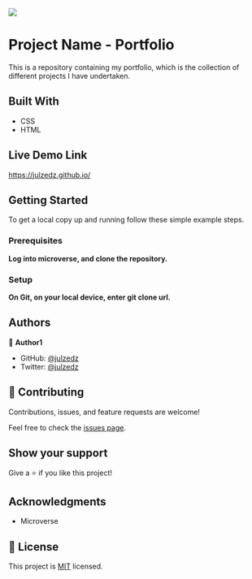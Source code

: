 ![](https://img.shields.io/badge/Microverse-blueviolet)

# Project Name - Portfolio

This is a repository containing my portfolio, which is the collection of different projects I have undertaken.

## Built With

- CSS
- HTML

## Live Demo Link
https://julzedz.github.io/

## Getting Started

To get a local copy up and running follow these simple example steps.

### Prerequisites

**Log into microverse, and clone the repository.**

### Setup

**On Git, on your local device, enter git clone url.**



## Authors

👤 **Author1**

- GitHub: [@julzedz](https://github.com/julzedz)
- Twitter: [@julzedz](https://twitter.com/julzedz)

## 🤝 Contributing

Contributions, issues, and feature requests are welcome!

Feel free to check the [issues page](../../issues/).

## Show your support

Give a ⭐️ if you like this project!

## Acknowledgments

- Microverse

## 📝 License

This project is [MIT](./LICENSE) licensed.

